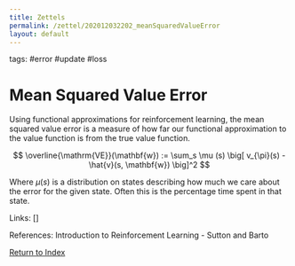 ```yaml
---
title: Zettels
permalink: /zettel/202012032202_meanSquaredValueError
layout: default
---
```

tags: #error #update #loss

# Mean Squared Value Error

Using functional approximations for reinforcement learning, the mean squared value error 
is a measure of how far our functional approximation to the value function is 
from the true value function. 

$$
\overline{\mathrm{VE}}(\mathbf{w}) := \sum_s \mu (s) \big[ v_{\pi}(s) - \hat{v}(s, \mathbf{w}) \big]^2
$$

Where $\mu(s)$ is a distribution on states describing how much we care about the error
for the given state. Often this is the percentage time spent in that state. 

Links: []

References: Introduction to Reinforcement Learning - Sutton and Barto

[Return to Index](index)